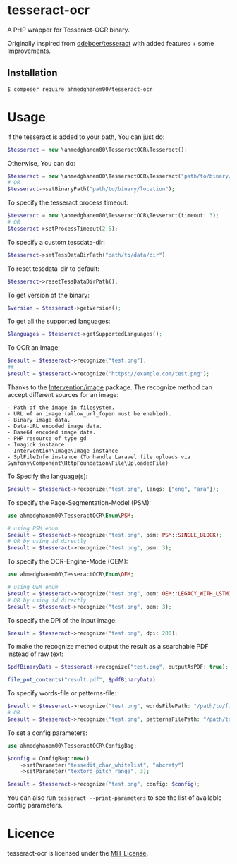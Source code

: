 # tesseract-ocr

A PHP wrapper for Tesseract-OCR binary.

Originally inspired from [ddeboer/tesseract](https://github.com/ddeboer/tesseract) with added features + some
Improvements.

## Installation

````
$ composer require ahmedghanem00/tesseract-ocr
````

# Usage

if the tesseract is added to your path, You can just do:

````php
$tesseract = new \ahmedghanem00\TesseractOCR\Tesseract();
````

Otherwise, You can do:

````php
$tesseract = new \ahmedghanem00\TesseractOCR\Tesseract("path/to/binary/location");
# OR
$tesseract->setBinaryPath("path/to/binary/location");
````

To specify the tesseract process timeout:

````php
$tesseract = new \ahmedghanem00\TesseractOCR\Tesseract(timeout: 3);
# OR
$tesseract->setProcessTimeout(2.5);
````

To specify a custom tessdata-dir:

````php
$tesseract->setTessDataDirPath("path/to/data/dir")
````

To reset tessdata-dir to default:

````php
$tesseract->resetTessDataDirPath();
````

To get version of the binary:

````php
$version = $tesseract->getVersion();
````

To get all the supported languages:

````php
$languages = $tesseract->getSupportedLanguages();
````

To OCR an Image:

````php
$result = $tesseract->recognize("test.png");
##
$result = $tesseract->recognize("https://example.com/test.png");
````

Thanks to the [Intervention/image](https://github.com/Intervention/image) package. The recognize method can accept
different sources for an image:

    - Path of the image in filesystem.
    - URL of an image (allow_url_fopen must be enabled).
    - Binary image data.
    - Data-URL encoded image data.
    - Base64 encoded image data.
    - PHP resource of type gd
    - Imagick instance
    - Intervention\Image\Image instance
    - SplFileInfo instance (To handle Laravel file uploads via Symfony\Component\HttpFoundation\File\UploadedFile)

To Specify the language(s):

````php
$result = $tesseract->recognize("test.png", langs: ["eng", "ara"]);
````

To specify the Page-Segmentation-Model (PSM):

````php
use ahmedghanem00\TesseractOCR\Enum\PSM;

# using PSM enum
$result = $tesseract->recognize("test.png", psm: PSM::SINGLE_BLOCK);
# OR by using id directly
$result = $tesseract->recognize("test.png", psm: 3);
````

To specify the OCR-Engine-Mode (OEM):

````php
use ahmedghanem00\TesseractOCR\Enum\OEM;

# using OEM enum
$result = $tesseract->recognize("test.png", oem: OEM::LEGACY_WITH_LSTM);
# OR by using id directly
$result = $tesseract->recognize("test.png", oem: 3);
````

To specify the DPI of the input image:

````php
$result = $tesseract->recognize("test.png", dpi: 200);
````

To make the recognize method output the result as a searchable PDF instead of raw text:

````php
$pdfBinaryData = $tesseract->recognize("test.png", outputAsPDF: true);

file_put_contents("result.pdf", $pdfBinaryData)
````

To specify words-file or patterns-file:

````php
$result = $tesseract->recognize("test.png", wordsFilePath: "/path/to/file");
# OR
$result = $tesseract->recognize("test.png", patternsFilePath: "/path/to/file");
````

To set a config parameters:

````php
use ahmedghanem00\TesseractOCR\ConfigBag;

$config = ConfigBag::new()
    ->setParameter("tessedit_char_whitelist", "abcrety")
    ->setParameter("textord_pitch_range", 3);

$result = $tesseract->recognize("test.png", config: $config);
````

You can also run `tesseract --print-parameters` to see the list of available config parameters.

# Licence

tesseract-ocr is licensed under the [MIT License](http://opensource.org/licenses/MIT).

